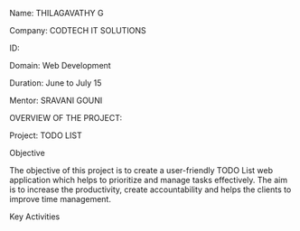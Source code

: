 Name: THILAGAVATHY G

Company: CODTECH IT SOLUTIONS

ID:

Domain: Web Development

Duration: June to July 15

Mentor: SRAVANI GOUNI

OVERVIEW OF THE PROJECT:

Project: TODO LIST

Objective

The objective of this project is to create a user-friendly TODO List web application which helps to prioritize and manage tasks effectively.
The aim is to increase the productivity, create accountability and helps the clients to improve time management.

Key Activities
